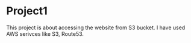 # Project1

This project is about accessing the website from S3 bucket. I have used AWS serivces like S3, Route53.
